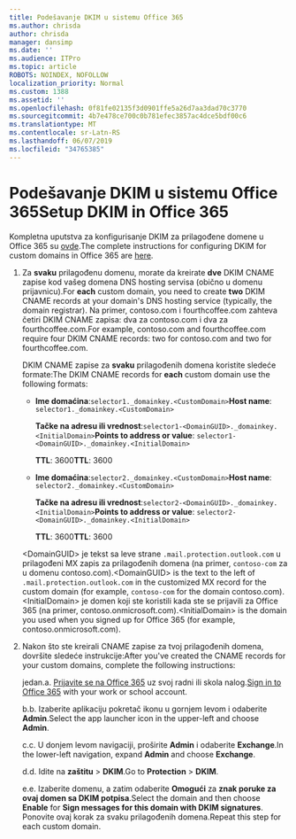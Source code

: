 ```yaml
---
title: Podešavanje DKIM u sistemu Office 365
ms.author: chrisda
author: chrisda
manager: dansimp
ms.date: ''
ms.audience: ITPro
ms.topic: article
ROBOTS: NOINDEX, NOFOLLOW
localization_priority: Normal
ms.custom: 1388
ms.assetid: ''
ms.openlocfilehash: 0f81fe02135f3d0901ffe5a26d7aa3dad70c3770
ms.sourcegitcommit: 4b7e478ce700c0b781efec3857ac4dce5bdf00c6
ms.translationtype: MT
ms.contentlocale: sr-Latn-RS
ms.lasthandoff: 06/07/2019
ms.locfileid: "34765385"
---
```

# <a name="setup-dkim-in-office-365"></a><span data-ttu-id="23e9e-102">Podešavanje DKIM u sistemu Office 365</span><span class="sxs-lookup"><span data-stu-id="23e9e-102">Setup DKIM in Office 365</span></span>

<span data-ttu-id="23e9e-103">Kompletna uputstva za konfigurisanje DKIM za prilagođene domene u Office 365 su [ovde](https://docs.microsoft.com/office365/SecurityCompliance/use-dkim-to-validate-outbound-email#what-you-need-to-do-to-manually-set-up-dkim-in-office-365).</span><span class="sxs-lookup"><span data-stu-id="23e9e-103">The complete instructions for configuring DKIM for custom domains in Office 365 are [here](https://docs.microsoft.com/office365/SecurityCompliance/use-dkim-to-validate-outbound-email#what-you-need-to-do-to-manually-set-up-dkim-in-office-365).</span></span>

1. <span data-ttu-id="23e9e-104">Za **svaku** prilagođenu domenu, morate da kreirate **dve** DKIM CNAME zapise kod vašeg domena DNS hosting servisa (obično u domenu prijavnicu).</span><span class="sxs-lookup"><span data-stu-id="23e9e-104">For **each** custom domain, you need to create **two** DKIM CNAME records at your domain's DNS hosting service (typically, the domain registrar).</span></span> <span data-ttu-id="23e9e-105">Na primer, contoso.com i fourthcoffee.com zahteva četiri DKIM CNAME zapisa: dva za contoso.com i dva za fourthcoffee.com.</span><span class="sxs-lookup"><span data-stu-id="23e9e-105">For example, contoso.com and fourthcoffee.com require four DKIM CNAME records: two for contoso.com and two for fourthcoffee.com.</span></span>

   <span data-ttu-id="23e9e-106">DKIM CNAME zapise za **svaku** prilagođenih domena koristite sledeće formate:</span><span class="sxs-lookup"><span data-stu-id="23e9e-106">The DKIM CNAME records for **each** custom domain use the following formats:</span></span>

   - <span data-ttu-id="23e9e-107">**Ime domaćina**:`selector1._domainkey.<CustomDomain>`</span><span class="sxs-lookup"><span data-stu-id="23e9e-107">**Host name**: `selector1._domainkey.<CustomDomain>`</span></span>

     <span data-ttu-id="23e9e-108">**Tačke na adresu ili vrednost**:`selector1-<DomainGUID>._domainkey.<InitialDomain>`</span><span class="sxs-lookup"><span data-stu-id="23e9e-108">**Points to address or value**: `selector1-<DomainGUID>._domainkey.<InitialDomain>`</span></span>

     <span data-ttu-id="23e9e-109">**TTL**: 3600</span><span class="sxs-lookup"><span data-stu-id="23e9e-109">**TTL**: 3600</span></span>

   - <span data-ttu-id="23e9e-110">**Ime domaćina**:`selector2._domainkey.<CustomDomain>`</span><span class="sxs-lookup"><span data-stu-id="23e9e-110">**Host name**: `selector2._domainkey.<CustomDomain>`</span></span>

     <span data-ttu-id="23e9e-111">**Tačke na adresu ili vrednost**:`selector2-<DomainGUID>._domainkey.<InitialDomain>`</span><span class="sxs-lookup"><span data-stu-id="23e9e-111">**Points to address or value**: `selector2-<DomainGUID>._domainkey.<InitialDomain>`</span></span>

     <span data-ttu-id="23e9e-112">**TTL**: 3600</span><span class="sxs-lookup"><span data-stu-id="23e9e-112">**TTL**: 3600</span></span>

   <span data-ttu-id="23e9e-113">\<DomainGUID\> je tekst sa leve strane `.mail.protection.outlook.com` u prilagođeni MX zapis za prilagođenih domena (na primer, `contoso-com` za u domenu contoso.com).</span><span class="sxs-lookup"><span data-stu-id="23e9e-113">\<DomainGUID\> is the text to the left of `.mail.protection.outlook.com` in the customized MX record for the custom domain (for example, `contoso-com` for the domain contoso.com).</span></span> <span data-ttu-id="23e9e-114">\<InitialDomain\> je domen koji ste koristili kada ste se prijavili za Office 365 (na primer, contoso.onmicrosoft.com).</span><span class="sxs-lookup"><span data-stu-id="23e9e-114">\<InitialDomain\> is the domain you used when you signed up for Office 365 (for example, contoso.onmicrosoft.com).</span></span>

2. <span data-ttu-id="23e9e-115">Nakon što ste kreirali CNAME zapise za tvoj prilagođenih domena, dovršite sledeće instrukcije:</span><span class="sxs-lookup"><span data-stu-id="23e9e-115">After you've created the CNAME records for your custom domains, complete the following instructions:</span></span>

   <span data-ttu-id="23e9e-116">jedan.</span><span class="sxs-lookup"><span data-stu-id="23e9e-116">a.</span></span> <span data-ttu-id="23e9e-117">[Prijavite se na Office 365](https://support.office.microsoft.com/article/e9eb7d51-5430-4929-91ab-6157c5a050b4) uz svoj radni ili skola nalog.</span><span class="sxs-lookup"><span data-stu-id="23e9e-117">[Sign in to Office 365](https://support.office.microsoft.com/article/e9eb7d51-5430-4929-91ab-6157c5a050b4) with your work or school account.</span></span>

   <span data-ttu-id="23e9e-118">b.</span><span class="sxs-lookup"><span data-stu-id="23e9e-118">b.</span></span> <span data-ttu-id="23e9e-119">Izaberite aplikaciju pokretač ikonu u gornjem levom i odaberite **Admin**.</span><span class="sxs-lookup"><span data-stu-id="23e9e-119">Select the app launcher icon in the upper-left and choose **Admin**.</span></span>

   <span data-ttu-id="23e9e-120">c.</span><span class="sxs-lookup"><span data-stu-id="23e9e-120">c.</span></span> <span data-ttu-id="23e9e-121">U donjem levom navigaciji, proširite **Admin** i odaberite **Exchange**.</span><span class="sxs-lookup"><span data-stu-id="23e9e-121">In the lower-left navigation, expand **Admin** and choose **Exchange**.</span></span>

   <span data-ttu-id="23e9e-122">d.</span><span class="sxs-lookup"><span data-stu-id="23e9e-122">d.</span></span> <span data-ttu-id="23e9e-123">Idite na **zaštitu** > **DKIM**.</span><span class="sxs-lookup"><span data-stu-id="23e9e-123">Go to **Protection** > **DKIM**.</span></span>

   <span data-ttu-id="23e9e-124">e.</span><span class="sxs-lookup"><span data-stu-id="23e9e-124">e.</span></span> <span data-ttu-id="23e9e-125">Izaberite domenu, a zatim odaberite **Omogući** za **znak poruke za ovaj domen sa DKIM potpisa**.</span><span class="sxs-lookup"><span data-stu-id="23e9e-125">Select the domain and then choose **Enable** for **Sign messages for this domain with DKIM signatures**.</span></span> <span data-ttu-id="23e9e-126">Ponovite ovaj korak za svaku prilagođenih domena.</span><span class="sxs-lookup"><span data-stu-id="23e9e-126">Repeat this step for each custom domain.</span></span>
